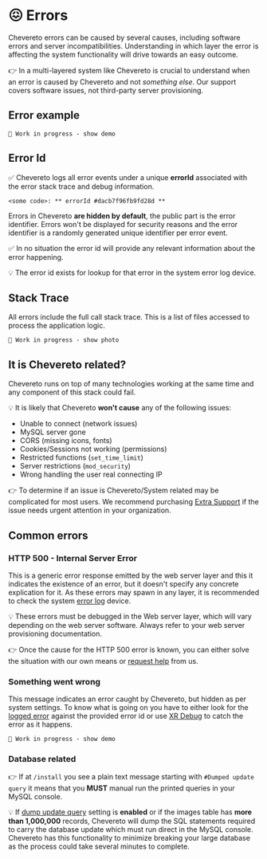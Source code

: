 # 😖 Errors

Chevereto errors can be caused by several causes, including software errors and server incompatibilities. Understanding in which layer the error is affecting the system functionality will drive towards an easy outcome.

👉 In a multi-layered system like Chevereto is crucial to understand when an error is caused by Chevereto and not *something else*. Our support covers software issues, not third-party server provisioning.

## Error example

`🚧 Work in progress - show demo`

## Error Id

✅ Chevereto logs all error events under a unique **errorId** associated with the error stack trace and debug information.

```plain
<some code>: ** errorId #dacb7f96fb9fd28d **
```

Errors in Chevereto **are hidden by default**, the public part is the error identifier. Errors won't be displayed for security reasons and the error identifier is a randomly generated unique identifier per error event.

✅ In no situation the error id will provide any relevant information about the error happening.

💡 The error id exists for lookup for that error in the system error log device.

## Stack Trace

All errors include the full call stack trace. This is a list of files accessed to process the application logic.

`🚧 Work in progress - show photo`

## It is Chevereto related?

Chevereto runs on top of many technologies working at the same time and any component of this stack could fail.

💡 It is likely that Chevereto **won't cause** any of the following issues:

* Unable to connect (network issues)
* MySQL server gone
* CORS (missing icons, fonts)
* Cookies/Sessions not working (permissions)
* Restricted functions (`set_time_limit`)
* Server restrictions (`mod_security`)
* Wrong handling the user real connecting IP

👉 To determine if an issue is Chevereto/System related may be complicated for most users. We recommend purchasing [Extra Support](https://chevereto.com/panel/support) if the issue needs urgent attention in your organization.

## Common errors

### HTTP 500 - Internal Server Error

This is a generic error response emitted by the web server layer and this it indicates the existence of an error, but it doesn't specify any concrete explication for it. As these errors may spawn in any layer, it is recommended to check the system [error log](../../developer/how-to/debug.md#accessing-logs) device.

💡 These errors must be debugged in the Web server layer, which will vary depending on the web server software. Always refer to your web server provisioning documentation.

👉 Once the cause for the HTTP 500 error is known, you can either solve the situation with our own means or [request help](../../developer/how-to/troubleshoot.md#getting-help) from us.

### Something went wrong

This message indicates an error caught by Chevereto, but hidden as per system settings. To know what is going on you have to either look for the [logged error](../../developer/how-to/debug.md#accessing-logs) against the provided error id or use [XR Debug](../../developer/how-to/debug.md#xr-debug) to catch the error as it happens.

`🚧 Work in progress - show demo`

### Database related

👉 If at `/install` you see a plain text message starting with `#Dumped update query` it means that you **MUST** manual run the printed queries in your MySQL console.

💡 If [dump update query](../../admin/dashboard/system.md#dump-update-query) setting is **enabled** or if the images table has **more than 1,000,000** records, Chevereto will dump the SQL statements required to carry the database update which must run direct in the MySQL console. Chevereto has this functionality to minimize breaking your large database as the process could take several minutes to complete.
